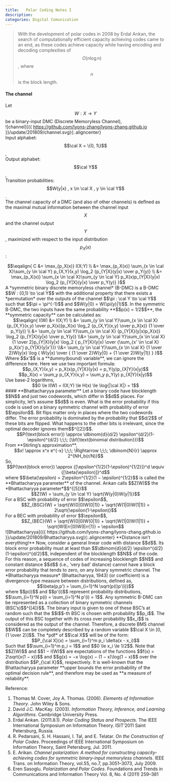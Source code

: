 ```yaml
---
title:   Polar Coding Notes I
description: 
categories: Digital Comunication
---
```


>  With the development of polar codes in 2008 by Erdal Arıkan, the search of computationally efficient capacity achieving codes came to an end, as these codes achieve capacity while having encoding and decoding complexities of $$O(n \log n)$$, where $$n$$ is the block length.
  
#### **The channel**  
Let $$W : X \to Y$$ be a binary-input DMC (Discrete Memoryless Channel),  
![channel]({{ https://github.com/lyons-zhang/lyons-zhang.github.io }}/update/201809/channel.svg){:.aligncenter}  
Input alphabet: $$\cal X = \{0, 1\}$$,  
Output alphabet: $$\cal Y$$,  
Transition probabilities: $$W(y|x) , x \in \cal X , y \in \cal Y$$.  
The channel capacity of a DMC (and also of other channels) is deflned as the maximal mutual information between the channel input $$X$$ and the channel output $$Y$$, maximized
with respect to the input distribution $$p_X (x)$$:  
<center>$$\eqalign{ C &= \max_{p_X(x)} I(X;Y) \\ &= \max_{p_X(x)} \sum_{x \in \cal X}\sum_{y \in \cal Y} p_{X,Y}(x,y) \log_2 {p_{Y|X}(y|x) \over p_Y(y)} \\ &= \max_{p_X(x)} \sum_{x \in \cal X}\sum_{y \in \cal Y} p_X(x)p_{Y|X}(y|x) \log_2 {p_{Y|X}(y|x) \over p_Y(y)} }$$</center>
A *symmetric binary discrete memoryless channel* (B-DMC) is a B-DMC $$W : {0,1} \to \cal Y$$ with the additional property that there exists a *permutation* over the outputs of the channel $$\pi : \cal Y \to \cal Y$$ such that $$\pi = \pi^{-1}$$ and $$W(y|0) = W(\pi(y)|1)$$.  
In the symmetric B-DMC, the two inputs have the same probability **$$p(x) = 1/2$$**, the **symmetric capacity** can be calculated as:  
<center>$$\eqalign{ I(W) &= I(X;Y) \\ &= \sum_{y \in \cal Y}\sum_{x \in \cal X} {p_{X,Y}(x,y) \over p_X(x)}p_X(x) \log_2 {p_{X,Y}(x,y) \over p_X(x)} {1 \over p_Y(y)} \\ &= \sum_{y \in \cal Y}\sum_{x \in \cal X} {p_{Y|X}(y|x)p_X(x)} \log_2 {p_{Y|X}(y|x) \over p_Y(y)} \\&= \sum_{y \in \cal Y}\sum_{x \in \cal X} {1 \over 2}p_{Y|X}(y|x) \log_2 { p_{Y|X}(y|x) \over {\sum_{x' \in \cal X} p_X(x') p_{Y|X}(y|x')}} \\&= \sum_{y \in \cal Y}\sum_{x \in \cal X} {1 \over 2}W(y|x) \log { W(y|x) \over { {1 \over 2}W(y|0) + {1 \over 2}W(y|1)} } }$$</center>  
Where $$x'$$ is a **dummy(bound) variable**, we can ignore the difference here. Here we use two important formula:  
<center>$$p_{X,Y}(x,y) = p_X(x)p_{Y|X}(y|x) = p_Y(y)p_{X|Y}(x|y)$$</center>
<center>$$p_X(x) = \sum_y p_{X,Y}(x,y) = \sum_y p_Y(y) p_{X|Y}(x|y)$$</center>
Use base-2 logarithms,  
<center>$$0 \le I(W) = I(X;Y) \le H(x) \le \log{|\cal X|} = 1$$</center>
#### **Bhattacharyya parameter**  
Let a binary code have blocklength $$N$$ and just two codewords, which differ in $$d$$ places. For simplicity, let’s assume $$d$$ is even.   
What is the error probability if this code is used on a binary symmetric channel with probability of error $$\epsilon$$.   
Bit flips matter only in places where the two codewords differ. The error probability is dominated by the probability that $$d/2$$ of these bits are flipped. What happens to the other bits is irrelevant, since the optimal decoder ignores them$$^{[2]}$$.   
<center>$$P(\text{block error}) \approx \dbinom{d}{d/2} \epsilon^{d/2}(1-\epsilon)^{d/2} \;\;\; (\bf{\text{binomial distribution}})$$</center>   
From **Stirling’s approximation**,   
<center>$$x! \approx x^x e^{-x} \;\;\; \Rightarrow \;\;\; \dbinom{N}{r} \approx 2^{NH_b(r/N)}$$</center>   
So,   
<center>$$P(\text{block error}) \approx {[\epsilon^{1/2}(1-\epsilon)^{1/2}]}^d \equiv {[\beta(\epsilon)]}^d$$</center>  
where $$\beta(\epsilon) = 2\epsilon^{1/2}(1 − \epsilon)^{1/2}$$ is called the **Bhattacharyya parameter** of the channel. Arıkan calls $$Z(W)$$ the *Bhattacharyya parameter*$$^{[5]}$$  
<center>$$Z(W) = \sum_{y \in \cal Y} \sqrt{W(y|0)W(y|1)}$$</center>  
For a BSC with probability of error $$\epsilon$$,  
<center>$$Z_{BSC}(W) = \sqrt{W(0|0)W(0|1)} + \sqrt{W(1|0)W(1|1)} = 2\sqrt{\epsilon(1-\epsilon)}$$</center>  
For a BEC with probability of error $$\epsilon$$,  
<center>$$Z_{BEC}(W) = \sqrt{W(0|0)W(0|1)} + \sqrt{W(1|0)W(1|1)} + \sqrt{W(Err|0)W(Err|1)} = \epsilon$$</center>  
![Bhattacharyya]({{ https://github.com/lyons-zhang/lyons-zhang.github.io }}/update/201809/Bhattacharyya.svg){:.aligncenter}  
**Distance isn’t everything!**  
Now, consider a general linear code with distance $$d$$. Its block error probability must at least than $$\dbinom{d}{d/2} \epsilon^{d/2}(1-\epsilon)^{d/2}$$, independent of the blocklength $$N$$ of the code.   
For this reason, a sequence of codes of increasing blocklength $$N$$ and constant distance $$d$$ (i.e., ‘very bad’ distance) cannot have a block error probability that tends to zero, on any binary symmetric channel.  
The *Bhattacharyya measure* (Bhattacharyya, 1943) (or coefficient) is a divergence-type measure between distributions, defined as,   
<center>$$\beta(p,p') = \sum_{i=1}^N \sqrt{p(i)p'(i)}$$</center>   
where $$p(i)$$ and $$p'(i)$$ represent probability distributions, $$\sum_{i=1}^N p(i) = \sum_{i=1}^N p'(i) = 1$$.  
Any symmetric B-DMC can be represented as a collection of binary symmetric channels (BSC’s)$$^{[4]}$$. The binary input is given to one of these BSC’s at random such that the $$i$$-th BSC is chosen with probability $$p_i$$. The output of this BSC together with its cross over probability $$x_i$$ is considered as the output of the channel. Therefore, a discrete BMS channel $$W$$ can be completely described by a random variable $$\cal X \in [0, {1 \over 2}]$$. The *pdf* of $$\cal X$$ will be of the form:  
<center>$$P_{\cal X}(x) = \sum_{i=1}^m p_i \delta(x - x_i)$$</center>
Such that $$\sum_{i=1}^m p_i = 1$$ and $$0 \le x_i \le 1/2$$. Note that $$Z(W)$$ and $$1 − I(W)$$ are expectations of the functions $$f(x) = 2\sqrt{x(1 − x)}$$ and $$g(x) = −x \log(x) − (1 − x)\log(1 − x)$$ over the distribution $$P_{\cal X}$$, respectively.  
It is well-known that the Bhattacharyya parameter **upper bounds the error probability of the optimal decision rule**, and therefore may be used as **a measure of reliability**.  

Reference:  
1. Thomas M. Cover, Joy A. Thomas. (2006). *Elements of Information Theory*. John Wiley & Sons. 
2. David J.C. MacKay. (2003). *Information Theory, Inference, and Learning Algorithms*. Cambridge University Press.  
3. Erdal Arıkan. (2011.8.1). *Polar Coding Status and Prospects*. The IEEE International Symposium on Information Theory. ISIT’2011 Saint Petersburg, Russia.  
4. R. Pedarsani, S. H. Hassani, I. Tal, and E. Telatar. *On the Construction of Polar Codes*. Proceedings of IEEE International Symposium on Information Theory, Saint Petersburg, Jul. 2011.  
5. E. Arikan. *Channel polarization: A method for constructing capacity-achieving codes for symmetric binary-input memoryless channels*. IEEE Trans. on Information Theory, vol.55, no.7, pp.3051–3073, July 2009.  
6. Eren Sasoglu. *Polarization and Polar Codes*. Foundations and Trends in Communications and Information Theory Vol. 8, No. 4 (2011) 259–381